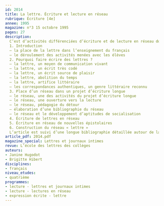 ```yaml
---
id: 2014
title: La lettre. Écriture et lecture en réseau
rubrique: Écriture [4e]
annee: 1995
magazine: n°3 15 octobre 1995
pages: 27
description: 
  C’est d’activités différenciées d’écriture et de lecture en réseau dont il s’agit dans cet article – production de lettres et de leurs réponses, production de nouvelles épistolaires. Pour la réalisation de ces projets, les élèves sont lancés dans des recherches de lecture d’autant plus approfondies qu’elles leur fournissent des éléments empruntés à des auteurs plus experts, grâce à un premier corpus de véritables lettres, puis à un second réseau de romans épistolaires et de romans comportant une (ou plusieurs) lettre(s).
  1. Introduction
  – la place de la lettre dans l’enseignement du français
  – le déroulement des activités menées avec les élèves
  2. Pourquoi faire écrire des lettres ?
  – la lettre, un moyen de communication vivant
  – la lettre, un écrit très codé
  – la lettre, un écrit source de plaisir
  – la lettre, abolition du temps
  – la lettre, artifice littéraire
  – les correspondances authentiques, un genre littéraire reconnu
  3. Place d’un réseau dans un projet d’écriture longue
  – le réseau, une des activités du projet d’écriture longue
  – le réseau, une ouverture vers la lecture
  – le réseau, pédagogie du détour
  – élaboration d’une bibliographie du réseau
  – le réseau et le développement d’aptitudes de socialisation
  4. Écriture de lettres en réseau
  5. Écriture en réseau de nouvelles épistolaires
  6. Construction du réseau « lettre »
  L’article est suivi d’une longue bibliographie détaillée autour de la lettre.
article_pdf: 2014.pdf
magazine_special: Lettres et journaux intimes
revue: L’école des lettres des collèges
auteurs:
- Janine Hugodot
- Brigitte Hibert
disciplines:
- français
niveau_etudes:
- quatrième
programmes:
- lecture - lettres et journaux intimes
- lecture - lectures en réseau
- expression écrite - lettre
---
```

